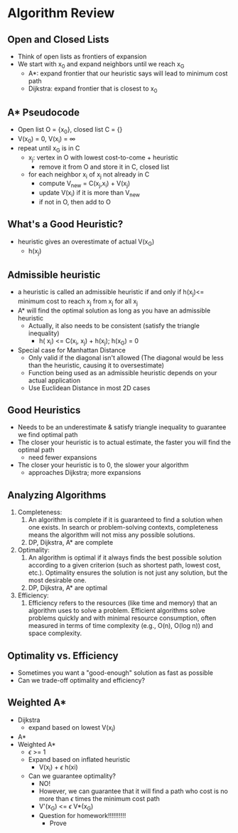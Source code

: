 # Algorithm Review
## Open and Closed Lists
- Think of open lists as frontiers of expansion
- We start with x<sub>0</sub> and expand neighbors until we reach x<sub>G</sub>
	- A*: expand frontier that our heuristic says will lead to minimum cost path
	- Dijkstra: expand frontier that is closest to x<sub>0</sub>
## A* Pseudocode
- Open list O = {x<sub>0</sub>}, closed list C = {}
- V(x<sub>0</sub>) = 0, V(x<sub>i</sub>) = $\infty$
- repeat until x<sub>G</sub> is in C
	- x<sub>j</sub>: vertex in O with lowest cost-to-come + heuristic
		- remove it from O and store it in C, closed list
	- for each neighbor x<sub>i</sub> of x<sub>j</sub> not already in C
		- compute V<sub>new</sub> = C(x<sub>j</sub>,x<sub>i</sub>) + V(x<sub>j</sub>)
		- update V(x<sub>i</sub>) if it is more than V<sub>new</sub>
		- if not in O, then add to O
## What's a Good Heuristic?
- heuristic gives an overestimate of actual V(x<sub>G</sub>)
	- h(x<sub>j</sub>)
## Admissible heuristic
- a heuristic is called an admissible heuristic if and only if h(x<sub>j</sub>)<= minimum cost to reach x<sub>j</sub> from x<sub>j</sub>  for all  x<sub>j</sub> 
- A* will find the optimal solution as long as you have an admissible heuristic
	- Actually, it also needs to be consistent (satisfy the triangle inequality)
		- h( x<sub>i</sub>) <= C(x<sub>i</sub>, x<sub>j</sub>) + h(x<sub>j</sub>); h(x<sub>G</sub>) = 0
- Special case for Manhattan Distance
	- Only valid if the diagonal isn't allowed (The diagonal would be less than the heuristic, causing it to oversestimate)
	- Function being used as an admissible heuristic depends on your actual application 
	- Use Euclidean Distance in most 2D cases 
## Good Heuristics
- Needs to be an underestimate & satisfy triangle inequality to guarantee we find optimal path
- The closer your heuristic is to actual estimate, the faster you will find the optimal path
	- need fewer expansions
- The closer your heuristic is to 0, the slower your algorithm
	- approaches Dijkstra; more expansions
## Analyzing Algorithms
1. Completeness: 
	1. An algorithm is complete if it is guaranteed to find a solution when one exists. In search or problem-solving contexts, completeness means the algorithm will not miss any possible solutions.
	2. DP, Dijkstra, A* are complete
2. Optimality: 
	1. An algorithm is optimal if it always finds the best possible solution according to a given criterion (such as shortest path, lowest cost, etc.). Optimality ensures the solution is not just any solution, but the most desirable one.
	2. DP, Dijkstra, A* are optimal
3. Efficiency: 
	1. Efficiency refers to the resources (like time and memory) that an algorithm uses to solve a problem. Efficient algorithms solve problems quickly and with minimal resource consumption, often measured in terms of time complexity (e.g., O(n), O(log n)) and space complexity.
## Optimality vs. Efficiency
- Sometimes you want a "good-enough" solution as fast as possible
- Can we trade-off optimality and efficiency?
## Weighted A*
- Dijkstra
	- expand based on lowest V(x<sub>i</sub>)
- A*
- Weighted A*
	- $\epsilon$ >= 1
	- Expand based on inflated heuristic
		- V(x<sub>i</sub>) + $\epsilon$ h(xi)
	- Can we guarantee optimality? 
		- NO!
		- However, we can guarantee that it will find a path who cost is no more than $\epsilon$ times the minimum cost path
		- V'(x<sub>G</sub>) <= $\epsilon$ V*(x<sub>G</sub>)
		- Question for homework!!!!!!!!!!
			- Prove 
